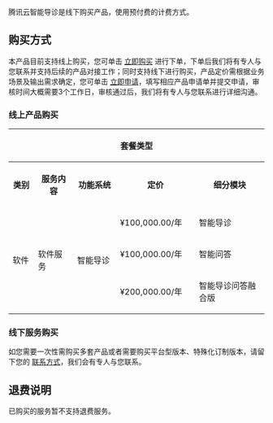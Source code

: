 腾讯云智能导诊是线下购买产品，使用预付费的计费方式。

## 购买方式
本产品目前支持线上购买，您可单击 [立即购买](https://buy.cloud.tencent.com/ig) 进行下单，下单后我们将有专人与您联系并支持后续的产品对接工作；同时支持线下进行购买，产品定价需根据业务场景及输出需求确定，您可单击 [立即申请](https://cloud.tencent.com/apply/p/cjjobm6vaen)，填写相应产品申请单并提交申请，审核时间大概需要3个工作日，审核通过后，我们将有专人与您联系进行详细沟通。
### 线上产品购买
<melo-data data-src="{}" data-version="2.1.0"></melo-data><table ><colgroup><col  width="57px"><col  width="95px"><col  width="105px"><col  width="168px"><col  width="178px"></colgroup>
<tbody>
<tr>
<th   colspan="5" rowspan="1" align="" valign="middle"><p>套餐类型</p></td>
 </tr>

<tr>
<th   colspan="1" rowspan="1" align="" valign="middle"><p>类别</p></td>
 <th   colspan="1" rowspan="1" align="" valign="middle"><p>服务内容</p></td>
 <th   colspan="1" rowspan="1" align="" valign="middle"><p>功能系统</p></td>
 <th   colspan="1" rowspan="1" align="" valign="middle"><p>定价</p></td>
 <th   colspan="1" rowspan="1" align="" valign="middle"><p>细分模块</p></td>
 </tr>

<tr>
<td   colspan="1" rowspan="3" align="" valign="middle"><p>软件</p></td>
 <td   colspan="1" rowspan="3" align="" valign="middle"><p>软件服务</p></td>
 <td   colspan="1" rowspan="3" align="" valign="middle"><p>智能导诊</p></td>
 <td   colspan="1" rowspan="1" align="" valign="middle"><p>¥100,000.00/年</p></td>
 <td   colspan="1" rowspan="1" align="" valign="middle"><p>智能导诊</p></td>
 </tr>

<tr>
<td   colspan="1" rowspan="1" align="" valign="middle"><p>¥100,000.00/年</p></td>
 <td   colspan="1" rowspan="1" align="" valign="middle"><p>智能问答</p></td>
 </tr>

<tr>
<td   colspan="1" rowspan="1" align="" valign="middle"><p>¥200,000.00/年</p></td>
 <td   colspan="1" rowspan="1" align="" valign="middle"><p>智能导诊问答融合版</p></td>
</tr>

</tbody>
</table>

### 线下服务购买
如您需要一次性需购买多套产品或者需要购买平台型版本、特殊化订制版本，请留下您的 [联系方式](https://cloud.tencent.com/apply/p/cjjobm6vaen)，我们会有专人与您联系。

## 退费说明
已购买的服务暂不支持退费服务。

